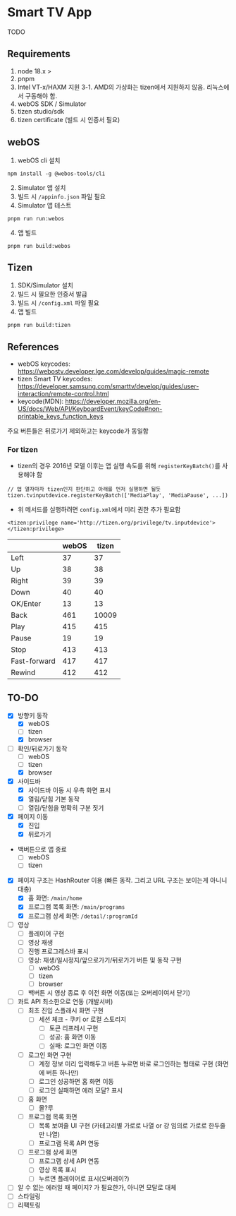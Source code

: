 # Smart TV App
TODO

## Requirements
1. node 18.x >
2. pnpm
3. Intel VT-x/HAXM 지원
3-1. AMD의 가상화는 tizen에서 지원하지 않음. 리눅스에서 구동해야 함.
4. webOS SDK / Simulator
5. tizen studio/sdk
6. tizen certificate (빌드 시 인증서 필요)


## webOS
1. webOS cli 설치
```
npm install -g @webos-tools/cli
```
2. Simulator 앱 설치
3. 빌드 시 `/appinfo.json` 파일 필요
3. Simulator 앱 테스트
```
pnpm run run:webos
```
4. 앱 빌드
```
pnpm run build:webos
```

## Tizen
1. SDK/Simulator 설치
2. 빌드 시 필요한 인증서 발급
3. 빌드 시 `/config.xml` 파일 필요
4. 앱 빌드
```
pnpm run build:tizen
```

## References
- webOS keycodes: https://webostv.developer.lge.com/develop/guides/magic-remote
- tizen Smart TV keycodes: https://developer.samsung.com/smarttv/develop/guides/user-interaction/remote-control.html
- keycode(MDN): https://developer.mozilla.org/en-US/docs/Web/API/KeyboardEvent/keyCode#non-printable_keys_function_keys

주요 버튼들은 뒤로가기 제외하고는 keycode가 동일함

### For tizen
- tizen의 경우 2016년 모델 이후는 앱 실행 속도를 위해 `registerKeyBatch()`를 사용해야 함
```
// 앱 열자마자 tizen인지 판단하고 아래를 먼저 실행하면 될듯
tizen.tvinputdevice.registerKeyBatch(['MediaPlay', 'MediaPause', ...])
```
- 위 메서드를 실행하려면 `config.xml`에서 미리 권한 추가 필요함
```
<tizen:privilege name='http://tizen.org/privilege/tv.inputdevice'>
</tizen:privilege>
```

|       | webOS | tizen |
| ------------ | ----- | ----- |
| Left                     | 37         | 37         |
| Up                       | 38         | 38         |
| Right                    | 39         | 39         |
| Down                     | 40         | 40         |
| OK/Enter                 | 13         | 13         |
| Back                     | 461        | 10009      |
| Play                     | 415        | 415        |
| Pause                    | 19         | 19         |
| Stop                     | 413        | 413        |
| Fast-forward             | 417        | 417        |
| Rewind                   | 412        | 412        |


## TO-DO
- [x] 방향키 동작
  - [x] webOS
  - [ ] tizen 
  - [x] browser
- [ ] 확인/뒤로가기 동작
  - [ ] webOS
  - [ ] tizen 
  - [x] browser
- [x] 사이드바
  - [x] 사이드바 이동 시 우측 화면 표시
  - [x] 열림/닫힘 기본 동작
  - [ ] 열림/닫힘을 명확히 구분 짓기
- [x] 페이지 이동
  - [x] 진입
  - [x] 뒤로가기
- 백버튼으로 앱 종료
  - [ ] webOS
  - [ ] tizen
- [x] 페이지 구조는 HashRouter 이용 (빠른 동작. 그리고 URL 구조는 보이는게 아니니 대충)
  - [x] 홈 화면: `/main/home`
  - [x] 프로그램 목록 화면: `/main/programs`
  - [x] 프로그램 상세 화면: `/detail/:programId`
- [ ] 영상
  - [ ] 플레이어 구현
  - [ ] 영상 재생
  - [ ] 진행 프로그레스바 표시
  - [ ] 영상: 재생/일시정지/앞으로가기/뒤로가기 버튼 및 동작 구현
    - [ ] webOS
    - [ ] tizen 
    - [ ] browser
  - [ ] 백버튼 시 영상 종료 후 이전 화면 이동(또는 오버레이여서 닫기)
- [ ] 콰트 API 최소한으로 연동 (개발서버)
  - [ ] 최초 진입 스플래시 화면 구현
    - [ ] 세션 체크 - 쿠키 or 로컬 스토리지
      - [ ] 토큰 리프레시 구현
      - [ ] 성공: 홈 화면 이동
      - [ ] 실패: 로그인 화면 이동
  - [ ] 로그인 화면 구현
    - [ ] 계정 정보 미리 입력해두고 버튼 누르면 바로 로그인하는 형태로 구현 (화면에 버튼 하나만)
    - [ ] 로그인 성공하면 홈 화면 이동
    - [ ] 로그인 실패하면 에러 모달? 표시
  - [ ] 홈 화면
    - [ ] 몰?루
  - [ ] 프로그램 목록 화면
    - [ ] 목록 보여줄 UI 구현 (카테고리별 가로로 나열 or 걍 임의로 가로로 한두줄만 나열)
    - [ ] 프로그램 목록 API 연동
  - [ ] 프로그램 상세 화면
    - [ ] 프로그램 상세 API 연동
    - [ ] 영상 목록 표시
    - [ ] 누르면 플레이어로 표시(오버레이?)
- [ ] 알 수 없는 에러일 때 페이지? 가 필요한가, 아니면 모달로 대체
- [ ] 스타일링
- [ ] 리팩토링